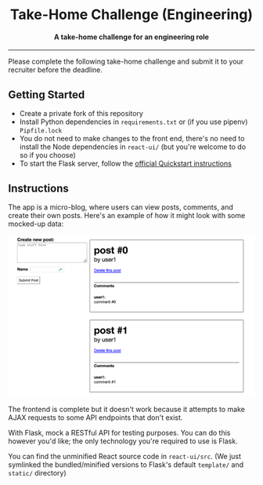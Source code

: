 <h1 align="center">
  <br>Take-Home Challenge (Engineering)<br>
</h1>

<h4 align="center">
  A take-home challenge for an engineering role
</h4>
<hr>

Please complete the following take-home challenge and submit it to your
recruiter before the deadline.

## Getting Started

* Create a private fork of this repository
* Install Python dependencies in `requirements.txt` or (if you use pipenv)
  `Pipfile.lock`
* You do not need to make changes to the front end, there's no need to install
  the Node dependencies in `react-ui/` (but you're welcome to do so if you
  choose)
* To start the Flask server, follow the [official Quickstart
  instructions](https://flask.palletsprojects.com/en/1.1.x/quickstart/)

## Instructions

The app is a micro-blog, where users can view posts, comments, and create their
own posts. Here's an example of how it might look with some mocked-up data:

![screenshot](screenshot.png)

The frontend is complete but it doesn't work because it attempts to make AJAX
requests to some API endpoints that don't exist.

With Flask, mock a RESTful API for testing purposes. You can do this however
you'd like; the only technology you're required to use is Flask.

You can find the unminified React source code in `react-ui/src`. (We
just symlinked the bundled/minified versions to Flask's default `template/`
and `static/` directory)
